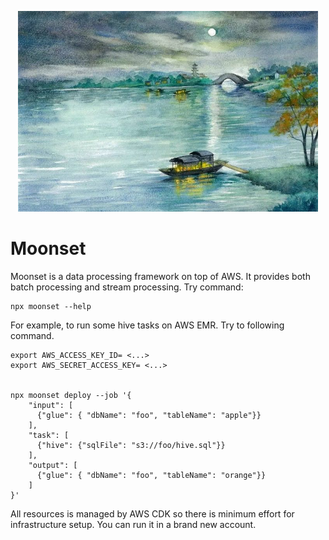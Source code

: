 <p align="center">
  <img alt="moonset" src="https://raw.githubusercontent.com/FBAChinaOpenSource/Moonset/master/images/moonset.jpg" width="480">
</p>

# Moonset

Moonset is a data processing framework on top of AWS. It provides both batch
processing and stream processing. Try command:

```
npx moonset --help
```

For example, to run some hive tasks on AWS EMR. Try to following command.

```
export AWS_ACCESS_KEY_ID= <...>
export AWS_SECRET_ACCESS_KEY= <...>


npx moonset deploy --job '{
    "input": [
      {"glue": { "dbName": "foo", "tableName": "apple"}}
    ],
    "task": [
      {"hive": {"sqlFile": "s3://foo/hive.sql"}}
    ],
    "output": [
      {"glue": { "dbName": "foo", "tableName": "orange"}}
    ]
}' 

```

All resources is managed by AWS CDK so there is minimum effort for
infrastructure setup. You can run it in a brand new account.

